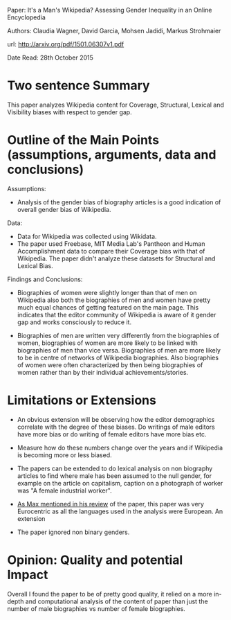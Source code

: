 Paper: It's a Man's Wikipedia? Assessing Gender Inequality in an Online Encyclopedia

Authors: Claudia Wagner, David Garcia, Mohsen Jadidi, Markus Strohmaier

url: http://arxiv.org/pdf/1501.06307v1.pdf

Date Read: 28th October 2015

Two sentence Summary
====================
This paper analyzes Wikipedia content for Coverage, Structural, Lexical and Visibility
biases with respect to gender gap.

Outline of the Main Points (assumptions, arguments, data and conclusions)
=========================================================================
Assumptions:

* Analysis of the gender bias of biography articles is a good indication of
  overall gender bias of Wikipedia.

Data:
* Data for Wikipedia was collected using Wikidata.
* The paper used Freebase, MIT Media Lab's Pantheon and Human Accomplishment
  data to compare their Coverage bias with that of Wikipedia. The paper didn't
analyze these datasets for Structural and Lexical Bias.


Findings and Conclusions:

* Biographies of women were slightly longer than that of men on Wikipedia also
  both the biographies of men and women have pretty much equal chances of
getting featured on the main page. This indicates that the editor community of
Wikipedia is aware of it gender gap and works consciously to reduce it.

* Biographies of men are written very differently from the biographies of
  women, biographies of women are more likely to be linked with biographies of
men than vice versa. Biographies of men are more likely to be in centre of
networks of Wikipedia biographies. Also biographies of women were often
characterized by then being biographies of women rather than by their
individual achievements/stories.





Limitations or Extensions
=========================

* An obvious extension will be observing how the editor demographics correlate
  with the degree of these biases. Do writings of male editors have more bias
or do writing of female editors have more bias etc.

* Measure how do these numbers change over the years and if Wikipedia is
  becoming more or less biased.

* The papers can be extended to do lexical analysis on non biography articles
  to find where male has been assumed to the null gender, for example on the
article on capitalism, caption on a photograph of worker was "A female
industrial worker".

* [As Max mentioned in his
  review](https://meta.wikimedia.org/wiki/Research:Newsletter/2015/May#Notable_women_.22slightly_overrepresented.22_.28not_underrepresented.29_on_Wikipedia.2C_but_the_Smurfette_principle_still_holds)
of the paper, this paper was very Eurocentric as all the languages used in the
analysis were European. An extension 

* The paper ignored non binary genders.

Opinion: Quality and potential Impact
=====================================

Overall I found the paper to be of pretty good quality, it relied on a more
in-depth and computational analysis of the content of paper than just the
number of male biographies vs number of female biographies.
